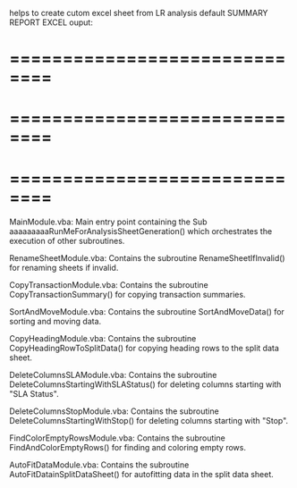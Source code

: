 
helps to create cutom excel sheet from LR analysis default SUMMARY REPORT EXCEL ouput:

==============================
==============================
==============================
==============================
==============================
==============================
MainModule.vba: Main entry point containing the Sub aaaaaaaaaRunMeForAnalysisSheetGeneration() which orchestrates the execution of other subroutines.

RenameSheetModule.vba: Contains the subroutine RenameSheetIfInvalid() for renaming sheets if invalid.

CopyTransactionModule.vba: Contains the subroutine CopyTransactionSummary() for copying transaction summaries.

SortAndMoveModule.vba: Contains the subroutine SortAndMoveData() for sorting and moving data.

CopyHeadingModule.vba: Contains the subroutine CopyHeadingRowToSplitData() for copying heading rows to the split data sheet.

DeleteColumnsSLAModule.vba: Contains the subroutine DeleteColumnsStartingWithSLAStatus() for deleting columns starting with "SLA Status".

DeleteColumnsStopModule.vba: Contains the subroutine DeleteColumnsStartingWithStop() for deleting columns starting with "Stop".

FindColorEmptyRowsModule.vba: Contains the subroutine FindAndColorEmptyRows() for finding and coloring empty rows.

AutoFitDataModule.vba: Contains the subroutine AutoFitDatainSplitDataSheet() for autofitting data in the split data sheet.
